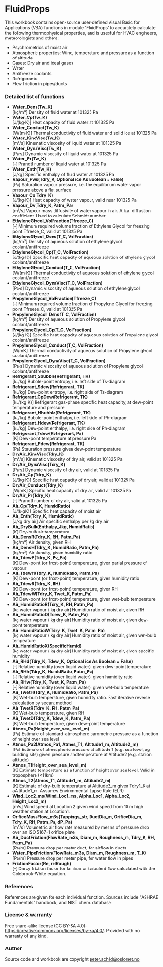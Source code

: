 # FluidProps
This workbook contains open-source user-defined Visual Basic for Applications (VBA) functions in module 'FluidProps' to accurately calculate the following thermophysical properties, and is usesful for HVAC engineers, meteorologists and others:
- Psychrometrics of moist air
- Atmospheric properties: Wind, temperature and pressure as a function of altitude
- Gases: Dry air and ideal gases
- Water
- Antifreeze coolants
- Refrigerants
- Flow friction in pipes/ducts

### Detailed list of functions
- **Water_Dens(Tw_K)**<br/>[kg/m³] Density of fluid water at 101325 Pa
- **Water_Cp(Tw_K)**<br/>[J/(kg·K)] Heat capacity of fluid water at 101325 Pa
- **Water_Conduct(Tw_K)**<br/>[W/(m·K)] Thermal conductivity of fluid water and solid ice at 101325 Pa
- **Water_KineVisc(Tw_K)**<br/>[m²/s] Kinematic viscosity of liquid water at 101325 Pa
- **Water_DynaVisc(Tw_K)**<br/>[Pa·s] Dynamic viscosity of liquid water at 101325 Pa
- **Water_Pr(Tw_K)**<br/>[-] Prandtl number of liquid water at 101325 Pa
- **Water_Enth(Tw_K)**<br/>[J/kg] Specific enthalpy of fluid water  at 101325 Pa
- **Vapour_Pws(Tdry_K, Optional ice As Boolean = False)**<br/>[Pa] Saturation vapour pressure, i.e. the equilibrium water vapor pressure above a flat surface
- **Vapour_Cp(Tdry_K)**<br/>[J/(kg·K)] Heat capacity of water vapour, valid near 101325 Pa
- **Vapour_Dv(Tdry_K, Patm_Pa)**<br/>[m²/s] Vapour mass diffusivity of water vapour in air. A.k.a. diffustion coefficient. Used to calculate Schmidt number
- **EthyleneGlycol_VolFraction(Tfreeze_C)**<br/>[-] Minimum required volume fraction of Ethylene Glycol for freezing point Tfreeze_C, valid at 101325 Pa
- **EthyleneGlycol_Dens(T_C, VolFraction)**<br/>[kg/m³] Density of aqueous solution of ethylene glycol coolant/antifreeze
- **EthyleneGlycol_Cp(T_C, VolFraction)**<br/>[J/(kg·K)] Specific heat capacity of aqueous solution of ethylene glycol coolant/antifreeze
- **EthyleneGlycol_Conduct(T_C, VolFraction)**<br/>[W/(m·K)] Thermal conductivity of aqueous solution of ethylene glycol coolant/antifreeze
- **EthyleneGlycol_DynaVisc(T_C, VolFraction)**<br/>[Pa·s] Dynamic viscosity of aqueous solution of ethylene glycol coolant/antifreeze
- **PropyleneGlycol_VolFraction(Tfreeze_C)**<br/>[-] Minimum required volume fraction of Propylene Glycol for freezing point Tfreeze_C, valid at 101325 Pa
- **PropyleneGlycol_Dens(T_C, VolFraction)**<br/>[kg/m³] Density of aqueous solution of Propylene glycol coolant/antifreeze
- **PropyleneGlycol_Cp(T_C, VolFraction)**<br/>[J/(kg·K)] Specific heat capacity of aqueous solution of Propylene glycol coolant/antifreeze
- **PropyleneGlycol_Conduct(T_C, VolFraction)**<br/>[W/mK] Thermal conductivity of aqueous solution of Propylene glycol coolant/antifreeze
- **PropyleneGlycol_DynaVisc(T_C, VolFraction)**<br/>[Pa·s] Dynamic viscosity of aqueous solution of Propylene glycol coolant/antifreeze
- **Refrigerant_Sbubble(Refrigerant, TK)**<br/>[kJ/kg] Bubble-point entropy, i.e. left side of Ts-diagram
- **Refrigerant_Sdew(Refrigerant, TK)**<br/>[kJ/kg] Dew-point entropy, i.e. right side of Ts-diagram
- **Refrigerant_CpDew(Refrigerant, TK)**<br/>[kJ/(kg·K)] Refrigerant gas-phase specific heat capacity, at dew-point temperature and pressure
- **Refrigerant_Hbubble(Refrigerant, TK)**<br/>[kJ/kg] Bubble-point enthalpy, i.e. left side of Ph-diagram
- **Refrigerant_Hdew(Refrigerant, TK)**<br/>[kJ/kg] Dew-point enthalpy, i.e. right side of Ph-diagram
- **Refrigerant_Tdew(Refrigerant, Pa)**<br/>[K] Dew-point temperature at pressure Pa
- **Refrigerant_Pdew(Refrigerant, TK)**<br/>[Pa] Stauration pressure given dew-point temperature
- **DryAir_KineVisc(Tdry_K)**<br/>[m²/s] Kinematic viscosity of dry air, valid at 101325 Pa
- **DryAir_DynaVisc(Tdry_K)**<br/>[Pa·s] Dynamic viscosity of dry air, valid at 101325 Pa
- **DryAir_Cp(Tdry_K)**<br/>[J/(kg·K)] Specific heat capacity of dry air, valid at 101325 Pa
- **DryAir_Conduct(Tdry_K)**<br/>[W/mK] Specific heat capacity of dry air, valid at 101325 Pa
- **DryAir_Pr(Tdry_K)**<br/>[-] Prandtl number of dry air, valid at 101325 Pa
- **Air_Cp(Tdry_K, HumidRatio)**<br/>[J/(k·gK)] Specific heat capacity of moist air
- **Air_Enth(Tdry_K, HumidRatio)**<br/>[J/kg dry air] Air specific enthalpy per kg dry air
- **Air_DryBulb(Enthalpy_Jkg, HumidRatio)**<br/>[K] Dry-bulb air temperature
- **Air_DensR(Tdry_K, RH, Patm_Pa)**<br/>[kg/m³] Air density, given RH
- **Air_DensH(Tdry_K, HumidRatio, Patm_Pa)**<br/>[kg/m³] Air density, given humidity ratio
- **Air_TdewP(Tdry_K, Pv_Pa)**<br/>[K] Dew-point (or frost-point) temperature, given parial pressure of vapour
- **Air_TdewH(Tdry_K, HumidRatio, Patm_Pa)**<br/>[K] Dew-point (or frost-point) temperature, given humidity ratio
- **Air_TdewR(Tdry_K, RH)**<br/>[K] Dew-point (or frost-point) temperature, given RH
- **Air_TdewW(Tdry_K, Twet_K, Patm_Pa)**<br/>[K] Dew-point (or frost-point) temperature, given wet-bulb temperature
- **Air_HumidRatioR(Tdry_K, RH, Patm_Pa)**<br/>[kg water vapour / kg dry air] Humidity ratio of moist air, given RH
- **Air_HumidRatioD(Tdew_K, Patm_Pa)**<br/>[kg water vapour / kg dry air] Humidity ratio of moist air, given dew-point temperature
- **Air_HumidRatioW(Tdry_K, Twet_K, Patm_Pa)**<br/>[kg water vapour / kg dry air] Humidity ratio of moist air, given wet-bulb tempeature
- **Air_HumidRatioX(SpecificHumid)**<br/>[kg water vapour / kg dry air] Humidity ratio of moist air, given specific humidity
- **Air_RHd(Tdry_K, Tdew_K, Optional ice As Boolean = False)**<br/>[-] Relative humidity (over liquid water), given dew-point temperature
- **Air_RHh(Tdry_K, HumidRatio, Patm_Pa)**<br/>[-] Relative humidity (over liquid water), given humidity ratio
- **Air_RHw(Tdry_K, Twet_K, Patm_Pa)**<br/>[-] Relative humidity (over liquid water), given wet-bulb temperature
- **Air_TwetH(Tdry_K, HumidRatio, Patm_Pa)**<br/>[K] Wet-bulb temperature, given humidity ratio. Fast iterative reverse calculation by secant method
- **Air_TwetR(Tdry_K, RH, Patm_Pa)**<br/>[K] Wet-bulb temperature, given RH
- **Air_TwetD(Tdry_K, Tdew_K, Patm_Pa)**<br/>[K] Wet-bulb temperature, given dew-point temperature
- **Atmos_Pa(Height_over_sea_level_m)**<br/>[Pa] Estimate of standard-atmosphere barometric pressure as a function of height over sea level
- **Atmos_Pa2(Atmos_Pa1, Atmos_T1, Altitude1_m, Altitude2_m)**<br/>[Pa] Estimate of atmospheric pressure at altitude 1 (e.g. sea level, og building site) given pressure andtemperature at Altitude2 (e.g. station altitude)
- **Atmos_T(Height_over_sea_level_m)**<br/>[K] Estimate temperature as a function of height over sea level. Valid in troposphere (<11km)
- **Atmos_T2(Atmos_T1, Altitude1_m, Altitude2_m)**<br/>[K] Estimate of dry-bulb temperature at Altitude2_m given Tdry1_K at aAltitude1_m. Assumes Environmental Lapse Rate (ELR)
- **Wind_Loc2_ms(Wind_Loc1_ms, Alpha_Loc1, Alpha_Loc2, Height_Loc2_m)**<br/>[m/s] Wind speed at Location 2 given wind speed from 10 m high weather station at Location1.
- **OrificeMassFlow_m3s(Tappings_str, DuctDia_m, OrificeDia_m, Tdry_K, RH, Patm_Pa, dP_Pa)**<br/>[m³/s]  Volumetric air flow rate measured by means of pressure drop over an ISO 5167-1 orifice plate
- **Air_DuctFriction(FlowRate_m3s, Diam_m, Roughness_m, Tdry_K, RH, Patm_Pa)**<br/>[Pa/m] Pressure drop per meter duct, for airflow in ducts
- **Water_PipeFriction(FlowRate_m3s, Diam_m, Roughness_m, T_K)**<br/>[Pa/m] Pressure drop per meter pipe, for water flow in pipes
- **FrictionFactor(Re, relRough)**<br/>[-] Darcy friction factor for laminar or turbulent flow calculated with the Colebrook-White equation.

### References
References are given for each individual function. Sources include "ASHRAE Fundamentals" handbook, and NIST chem. database

### License & warranty
Free share-alike license (CC BY-SA 4.0): https://creativecommons.org/licenses/by-sa/4.0/. Provided with no warranty of any kind.

### Author
Source code and workbook are copyright peter.schild@oslomet.no

